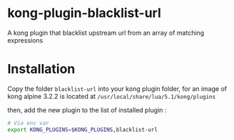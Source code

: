# kong-plugin-blacklist-url
A kong plugin that blacklist upstream url from an array of matching expressions


# Installation

Copy the folder `blacklist-url` into your kong plugin folder, for an image of kong alpine 3.2.2 is located at ``/usr/local/share/lua/5.1/kong/plugins``

then, add the new plugin to the list of installed plugin :

```bash
# Via env var
export KONG_PLUGINS=$KONG_PLUGINS,blacklist-url
```
